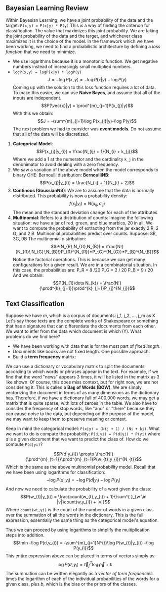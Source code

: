 ## Bayesian Learning Review 
Within Bayesian Learning, we have a joint probability of the data and the target:
`P(x,y) = P(x|y) * P(y)`
This is a way of finding the criterion for classification. The value that maximizes this joint probability. We are taking the joint probability of the data and the target, and whichever class maximizes it is the choice of the model. 
In the framework which we have been working, we need to find a probabilistic architecture by defining a *loss function* that we need to minimize. 
- We use logarithms because it is a monotonic function. We get negative numbers instead of increasingly small multiplied numbers. 
- `logP(x,y) = logP(x|y) * logP(y)`
$$J = -\log P(x,y) = -\log P(x|y)-\log P(y)$$
Coming up with the solution to this loss function requires a lot of data. To make this easier, we can use **Naive Bayes**, and assume that all of the inputs are independent. 
$$P(\vec{x}|y) = \prod^{m}_{j=1}P(x_{j}|y)$$
With this we obtain:
$$J = -\sum^{m}_{j=1}\log P(x_{j}|y)-\log P(y)$$
The next problem we had to consider was **event models**. Do not assume that all of the data will be discretized. 
1) **Categorical Model**: $$P(x_{j}|y_{i}) = \frac{N_{ij} + 1}{N_{i} + k_{j}}$$
   Where we add a 1 at the numerator and the cardinality `k_j` in the denonimator to avoid dealing with a zero frequency. 
2) We saw a variation of the above model when the model corresponds to binary OHE: Bernoulli distribution: **BernoulliNB**: $$P(x_{j}|y_{i}) = \frac{N_{ij} + 1}{N_{i} + 2}$$
3) **Continous (GaussianNB)**: We are to assume that the data is normally distributed. This probability is now a probability density: $$f(x_{j}|y_{i}) = N(\mu_{ij}, \sigma_{ij})$$
   The mean and the standard deviation change for each of the attributes. 
4) **Multinomial**: Refers to a distribution of counts: Imagine the following situation: we have a jar of red, green, and blue marbles, 20 in all. We want to compute the probability of extracting from the jar exactly 2 R, 2 G, and 2 B. Multinomial probabilities predict over counts. 
   Suppose: 8R, 3G, 9B
   The multinomial distribution: $$P(N_{R},N_{G},N_{B}) = \frac{N!}{N_{R}!,N_{G}!,N_{B}!}P_{R}^{N_{R}}*P_{G}^{N_{G}}*P_{B}^{N_{B}}$$
   Notice the factorial operations. This is because we can get many configurations for a given result. We are in a combinatorial situation. 
   In this case, the probabilities are:
   P_R = 8 /20
   P_G = 3 / 20
   P_B = 9 / 20
   And we obtain: $$P(N_{1}\dots N_{k}) = \frac{N!}{\prod^{k}_{j=1}}\prod^{k}_{j=1}P_{j}^{N_{j}}$$

## Text Classification 
Suppose we have *m*, which is a corpus of documents: j_1, j_2, ..., j_m as X
Let's say those texts are the complete works of Shakespeare or something that has a signature that can differentiate the documents from each other. 
We want to infer from the data which document is which (Y).
What problems do we find here?
- We have been working with data that is for the most part of *fixed length*. 
- Documents like books are not fixed length.
One possible approach: 
- Build a **term frequency** matrix:

We can use a dictionary or vocabulary matrix to split the documents according to which words or phrases appear in the text. For example, if we find that the word "news" appears 3 times, it will be listed in the matrix as 3 like shown. 
Of course, this does miss context, but for right now, we are not considering it. This is called a **Bag of Words (BOW)**. We are simply vectorizing the document in terms of as many dimensions as the dictionary has. Therefore, if we have a dictionary full of 400,000 words, we may get a matrix that is quite sparse, with lots of zeroes in the table. We also have to consider the frequency of stop words, like "and" or "there" because they can cause noise to the data, but depending on the purpose of the model, we may want to keep them to preserve meaning or context. 

Keep in mind the categorical model: `P(x|y) = (Nij + 1) / (Ni + kj)`.
What we want to do is compute the probability: `P(d,yi) = P(d|yi) * P(yi)`
where *d* is a given document that we want to predict the class of. How do we compute `P(d|yi)`?

$$P(d|y_{i}) \propto \frac{N!}{\prod^{m}_{t=1}}\prod^{m}_{t=1}P(w_{t}|y_{i})^{N_{t}}$$
Which is the same as the above multinomial probability model. 
Recall that we have been using logarithms for classification: 
$$-\log P(d, y_{i}) = -\log P(d|y_{i}) - \log P(y_{i})$$
And now we need to calculate the probability of a word given the class:
$$P(w_{t}|y_{i}) = \frac{count(w_{t},y_{i}) + 1}{\sum^{ }_{w \in |v|}count(w,y_{i}) + |v|}$$
Where `count(wt,yi)` is the count of the number of words in a given class over the summation of all the words in the dictionary. This is the full expression, essentially the same thing as the categorical model's equation. 

Thus we can proceed by using logarithms to simplify the multiplication steps into addition.
$$\min -\log P(d,y_{i}) = -\sum^{m}_{j=1}N^{t}\log P(w_{t}|y_{i}) -\log P(y_{i})$$
This entire expression above can be placed in terms of vectors simply as:
$$-\log P(d,y_{i}) = \vec{t}_{f}^{T}\log \vec{p} + b$$
The summation can be written elegantly as a *vector of term frequencies* times the logarithm of each of the individual probabilities of the words for a given class, plus *b*, which is the bias or the priors of the classes. 


